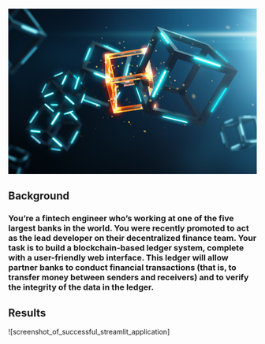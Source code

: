 ![picture_of_interblocked_cubes](https://github.com/ppatel0910/blockchain_based_ledger/blob/main/images/blockchain.jpg)

## Background
### You’re a fintech engineer who’s working at one of the five largest banks in the world. You were recently promoted to act as the lead developer on their decentralized finance team. Your task is to build a blockchain-based ledger system, complete with a user-friendly web interface. This ledger will allow partner banks to conduct financial transactions (that is, to transfer money between senders and receivers) and to verify the integrity of the data in the ledger.

## Results

![screenshot_of_successful_streamlit_application]